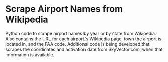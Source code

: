 # Scrape Airport Names from Wikipedia
Python code to scrape airport names by year or by state from Wikipedia. Also contains the URL for each airport's Wikipedia page, town the airport is located in, and the FAA code. Additional code is being developed that scrapes the coordinates and activation date from SkyVector.com, when that information is available.
